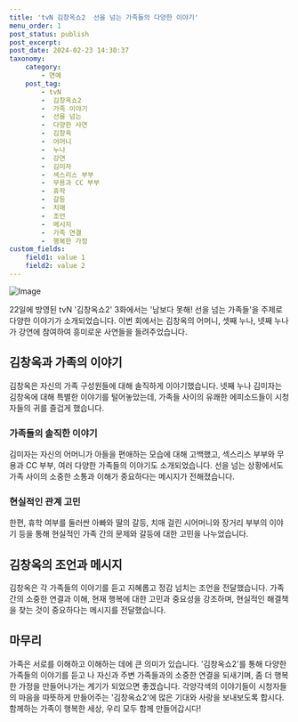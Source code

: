 ```yaml
---
title: 'tvN 김창옥쇼2  선을 넘는 가족들의 다양한 이야기'
menu_order: 1
post_status: publish
post_excerpt: 
post_date: 2024-02-23 14:30:37
taxonomy:
    category:
        - 연예
    post_tag:
        - tvN
        -  김창옥쇼2
        -  가족 이야기
        -  선을 넘는
        -  다양한 사연
        -  김창옥
        -  어머니
        -  누나
        -  강연
        -  김미자
        -  섹스리스 부부
        -  무용과 CC 부부
        -  휴학
        -  갈등
        -  치매
        -  조언
        -  메시지
        -  가족 연결
        -  행복한 가정
custom_fields:
    field1: value 1
    field2: value 2
---
```


![Image](https://ssl.pstatic.net/mimgnews/image/112/2024/02/23/202402222343499752502_20240222234840_01_20240223053110673.jpg?type=w540)

22일에 방영된 tvN '김창옥쇼2' 3화에서는 '남보다 못해! 선을 넘는 가족들'을 주제로 다양한 이야기가 소개되었습니다. 이번 회에서는 김창옥의 어머니, 셋째 누나, 넷째 누나가 강연에 참여하여 흥미로운 사연들을 들려주었습니다.
## 김창옥과 가족의 이야기
김창옥은 자신의 가족 구성원들에 대해 솔직하게 이야기했습니다. 넷째 누나 김미자는 김창옥에 대해 특별한 이야기를 털어놓았는데, 가족들 사이의 유쾌한 에피소드들이 시청자들의 귀를 즐겁게 했습니다.
### 가족들의 솔직한 이야기
김미자는 자신의 어머니가 아들을 편애하는 모습에 대해 고백했고, 섹스리스 부부와 무용과 CC 부부, 여러 다양한 가족들의 이야기도 소개되었습니다. 선을 넘는 상황에서도 가족 사이의 소중한 소통과 이해가 중요하다는 메시지가 전해졌습니다.
### 현실적인 관계 고민
한편, 휴학 여부를 둘러싼 아빠와 딸의 갈등, 치매 걸린 시어머니와 장거리 부부의 이야기 등을 통해 현실적인 가족 간의 문제와 갈등에 대한 고민을 나누었습니다.
## 김창옥의 조언과 메시지
김창옥은 각 가족들의 이야기를 듣고 지혜롭고 정감 넘치는 조언을 전달했습니다. 가족 간의 소중한 연결과 이해, 현재 행복에 대한 고민과 중요성을 강조하며, 현실적인 해결책을 찾는 것이 중요하다는 메시지를 전달했습니다.
## 마무리
가족은 서로를 이해하고 이해하는 데에 큰 의미가 있습니다. '김창옥쇼2'를 통해 다양한 가족들의 이야기를 듣고 나 자신과 주변 가족들과의 소중한 연결을 되새기며, 좀 더 행복한 가정을 만들어나가는 계기가 되었으면 좋겠습니다. 각양각색의 이야기들이 시청자들의 마음을 따뜻하게 만들어주는 '김창옥쇼2'에 많은 기대와 사랑을 보내보도록 합시다. 함께하는 가족이 행복한 세상, 우리 모두 함께 만들어갑시다!
